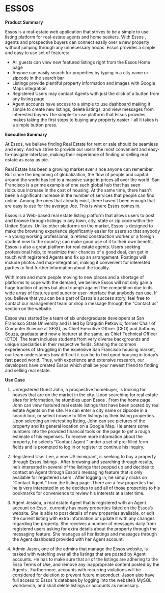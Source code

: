 # ESSOS

**Product Summary**

Essos is a real-estate web application that strives to be a simple to use listing platform for
real-estate agents and home seekers. With Essos , agents and prospective buyers can connect
easily over a new property without jumping through any unnecessary hoops.
Essos provides a simple and easy to use set of features:
* All guests can view new featured listings right from the Essos Home page
* Anyone can easily search for properties by typing in a city name or zipcode in the search
bar
* Listings provide plentiful property information and images with Google Maps integration
* Registered Users may contact Agents with just the click of a button from any listing page
* Agent accounts have access to a simple to use dashboard making it simple to create new
listings, delete listings, and view messages from interested buyers
The simple-to-use platform that Essos provides makes taking the first steps to buying any
property easier - all it takes is a simple button press.


**Executive Summary**

At Essos, we believe finding Real Estate for rent or sale should be seamless and easy. And we
strive to provide our users the most convenient and easy-to-navigate interface, making their
experience of finding or selling real estate as easy as pie.

Real Estate has been a growing market ever since anyone can remember. But since the beginning
of globalization, the flow of people and capital around the world has led to a massive surge in
prices all over the world. San Francisco is a prime example of one such global hub that has seen
ridiculous increase in the cost of housing. At the same time, there hasn't been a significant
increase in the number of services that people can find online. Among the ones that already exist,
there haven't been enough that are easy to use for the average Joe. This is where Essos comes in.

Essos is a Web-based real estate listing platform that allows users to post and browse through
listings in any town, city, state or zip code within the United States. Unlike other platforms on
the market, Essos is designed to make the browsing experience significantly easier for users so
that anybody – a young working professional, a retired construction worker or a foreign student
new to the country; can make good use of it to their own benefit. Essos is also a great platform
for real estate agents. Users seeking professional help, to maximize their chances of a good deal,
can get in touch with registered Agents and fix up an arrangement. Postings will include photos
and map-integration, making it convenient for interested parties to find further information about
the locality.

With more and more people moving to new places and a shortage of platforms to cope with the
demand, we believe Essos will not only gain a huge traction of users but also triumph against the
competition due to its wide array of features and superior user-interface that anybody can use. If
you believe that you can be a part of Essos's success story, feel free to contact our management
team or drop a message through the "Contact us" section on the website.

Essos was started by a team of six undergraduate developers at San Francisco State University
and is led by Dragutin Petkovic, former Chair of Computer Science at SFSU, as Chief Executive
Officer (CEO) and Anthony Souza, graduate and now a lecturer at the same, as Chief Technical
Officer (CTO). The team includes students from very diverse backgrounds and unique specialties
in their respective fields. Sharing the common experiences of struggling in the expensive San
Francisco housing market, our team understands how difficult it can be to find good housing in
today’s fast paced world. Thus, with experience and extensive research, our developers have
created Essos which shall be your newest friend to finding and selling real estate.

**Use Case**

1. Unregistered Guest
John, a prospective homebuyer, is looking for houses that are on the market in the city. Upon
searching for real estate sites for information, he stumbles upon Essos . From the home page,
John can view featured real estate listings that have been posted by real estate Agents on the site.
He can enter a city name or zipcode in a search box, or select browse to filter listings by their
listing properties. Upon selecting an interesting listing, John can see pictures of the property and
its general location on a Google Map. He enters some numbers into the provided financial tools
on the page to get a rough estimate of his expenses. To receive more information about the
property, he selects “Contact Agent ” under a set of pre-filled form fields and is prompted to log
in or register to continue his inquiry.

2. Registered User
Lee, a new US immigrant, is seeking to buy a property through Essos listings . After browsing
and searching through results, he’s interested in several of the listings that popped up and
decides to contact an Agent through Essos’s messaging feature that is only available for
registered users . After logging in, he simply clicks on “Contact Agent ” from the listing page.
There are a few properties that he is very interested in so he decides to add all of those properties
to his bookmarks for convenience to review his interests at a later time.

3. Agent
Jessica, a real estate Agent that is registered with an Agent account on Esso , currently has many
properties listed on the Essos’s website. She is able to post details of new properties available, or
edit the current listing with extra information or update it with any changes regarding the
property. She receives a number of messages daily from registered users asking for extra details
about the property through the messaging feature. She manages all her listings and messages
through the Agent dashboard provided with her Agent account.

4. Admin
Jason, one of the admins that manage the Essos website, is tasked with watching over all the
listings that are posted by Agent accounts. He has to make sure that all of the listings are
adhering to the Esso Terms of Use, and remove any inappropriate content posted by the Agents .
Furthermore, accounts with recurring violations will be considered for deletion to prevent future
misconduct. Jason also have full access to Essos ’s database by logging into the website’s
MySQL workbench, and shall delete listings or accounts as necessary.
